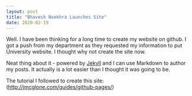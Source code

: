 ```yaml
---
layout: post
title: "Bhavesh Neekhra Launches Site"
date: 2020-02-19
---
```


Well. I have been thinking for a long time to create my website on github. I got a push from my department as they requested my
information to put University website. I thought why not create the site now.

Neat thing about it - powered by [Jekyll](http://jekyllrb.com) and I can use Markdown to author my posts. 
It actually is a lot easier than I thought it was going to be.

The tutorial I followed to create this site: (http://jmcglone.com/guides/github-pages/)
